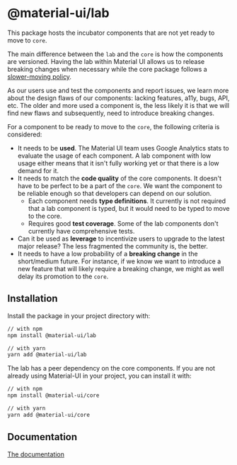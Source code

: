 # @material-ui/lab

This package hosts the incubator components that are not yet ready to move to `core`.

The main difference between the `lab` and the `core` is how the components are versioned. Having the lab within Material UI allows us to release breaking changes when necessary while the core package follows a [slower-moving policy](https://material-ui.com/versions/#release-frequency).

As our users use and test the components and report issues, we learn more about the design flaws of our components: lacking features, a11y, bugs, API, etc. The older and more used a component is, the less likely it is that we will find new flaws and subsequently, need to introduce breaking changes. 

For a component to be ready to move to the `core`, the following criteria is considered:
* It needs to be **used**. The Material UI team uses Google Analytics stats to evaluate the usage of each component. A lab component with low usage either means that it isn't fully working yet or that there is a low demand for it.
* It needs to match the **code quality** of the core components. It doesn't have to be perfect to be a part of the `core`. We want the component to be reliable enough so that developers can depend on our solution.
    * Each component needs **type definitions**. It currently is not required that a lab component is typed, but it would need to be typed to move to the core.
    * Requires good **test coverage**. Some of the lab components don't currently have comprehensive tests.
* Can it be used as **leverage** to incentivize users to upgrade to the latest major release? The less fragmented the community is, the better.
* It needs to have a low probability of a **breaking change** in the short/medium future. For instance, if we know we want to introduce a new feature that will likely require a breaking change, we might as well delay its promotion to the `core`.

## Installation

Install the package in your project directory with:

```sh
// with npm
npm install @material-ui/lab

// with yarn
yarn add @material-ui/lab
```

The lab has a peer dependency on the core components.
If you are not already using Material-UI in your project, you can install it with:

```sh
// with npm
npm install @material-ui/core

// with yarn
yarn add @material-ui/core
```

## Documentation

[The documentation](https://material-ui.com/components/about-the-lab/)
